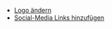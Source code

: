 
  - [Logo ändern](./01_change_your_logo.md) 
  - [Social-Media Links hinzufügen](./02_edit_social_media_profiles.md) 
